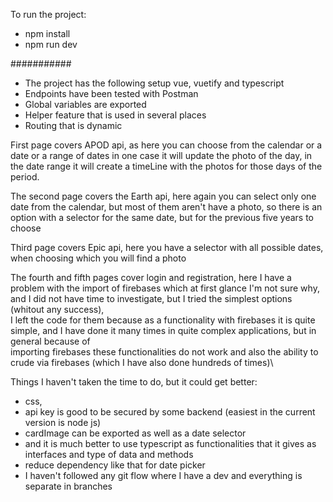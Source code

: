 To run the project:
- npm install
- npm run dev
 
 ###########
 
- The project has the following setup vue, vuetify and typescript
- Endpoints have been tested with Postman
- Global variables are exported
- Helper feature that is used in several places
- Routing that is dynamic

First page covers APOD api,
as here you can choose from the calendar or a date or a range of dates
in one case it will update the photo of the day, in the date range it will create a timeLine with the photos for those days of the period.

The second page covers the Earth api,
here again you can select only one date from the calendar, but most of them aren't have a photo, so there is an option with a selector for the same date,
but for the previous five years to choose

Third page covers Epic api,
here you have a selector with all possible dates, when choosing which you will find a photo

The fourth and fifth pages cover login and registration,
here I have a problem with the import of firebases which at first glance I'm not sure why, and I did not have time to investigate, but I tried the simplest options (whitout any success),\
I left the code for them because as a functionality with firebases it is quite simple, and I have done it many times in quite complex applications, but in general because of \
importing firebases these functionalities do not work and also the ability to crude via firebases (which I have also done hundreds of times)\\

Things I haven't taken the time to do, but it could get better:
- css,<br />
- api key is good to be secured by some backend (easiest in the current version is node js)<br />
- cardImage can be exported as well as a date selector<br />
- and it is much better to use typescript as functionalities that it gives as interfaces and type of data and methods<br />
- reduce dependency like that for date picker<br />
- I haven't followed any git flow where I have a dev and everything is separate in branches<br />
